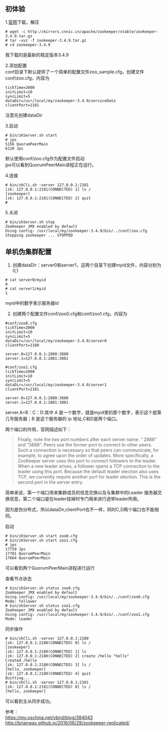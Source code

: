 ## 初体验
1.[官网](http://zookeeper.apache.org/)下载，解压
```
# wget -c http://mirrors.cnnic.cn/apache/zookeeper/stable/zookeeper-3.4.9.tar.gz
# tar -xvz -f zookeeper-3.4.9.tar.gz
# cd zookeeper-3.4.9
```
我下载的是最新的稳定版本3.4.9

2.添加配置  
conf目录下默认提供了一个简单的配置文件zoo_sample.cfg，创建文件conf/zoo.cfg，内容为
```
tickTime=2000
initLimit=10
syncLimit=5
dataDir=/usr/local/my/zookeeper-3.4.9/serviceData
clientPort=2181
```
注意先创建dataDir

3.启动
```
# bin/zkServer.sh start
# jps
5156 QuorumPeerMain
6120 Jps
```
默认使用conf/zoo.cfg作为配置文件启动  
jps可以看到QuorumPeerMain进程正在运行。

4.连接
```
# bin/zkCli.sh -server 127.0.0.1:2181
[zk: 127.0.0.1:2181(CONNECTED) 1] ls /
[zookeeper]
[zk: 127.0.0.1:2181(CONNECTED) 2] quit	
#
```

5.关闭

```
# bin/zkServer.sh stop
ZooKeeper JMX enabled by default
Using config: /usr/local/my/zookeeper-3.4.9/bin/../conf/zoo.cfg
Stopping zookeeper ... STOPPED
```

## 单机伪集群配置  
1. 创建dataDir：server0和server1，这两个目录下创建myid文件，内容分别为0,1
```
# cat server0/myid
0
# cat server1/myid
1
```
myid中的数字表示服务器id


2. 创建两个配置文件conf/zoo0.cfg和conf/zoo1.cfg，内容为

```
#conf/zoo0.cfg
tickTime=2000
initLimit=10
syncLimit=5
dataDir=/usr/local/my/zookeeper-3.4.9/server0
clientPort=2180

server.0=127.0.0.1:2880:3880
server.1=127.0.0.1:2881:3881

#conf/zoo1.cfg
tickTime=2000
initLimit=10
syncLimit=5
dataDir=/usr/local/my/zookeeper-3.4.9/server1
clientPort=2181

server.0=127.0.0.1:2880:3880
server.1=127.0.0.1:2881:3881
```
server.A=B：C：D:其中 A 是一个数字，就是myid里的那个数字，表示这个是第几号服务器；B 是这个服务器的 ip 地址,C和D是两个端口。


两个端口的作用，官网描述如下：


>Finally, note the two port numbers after each server name: “ 2888” and “3888”. Peers use the former port to connect to other peers. Such a connection is necessary so that peers can communicate, for example, to agree upon the order of updates. More specifically, a ZooKeeper server uses this port to connect followers to the leader. When a new leader arises, a follower opens a TCP connection to the leader using this port. Because the default leader election also uses TCP, we currently require another port for leader election. This is the second port in the server entry.


简单来说，第一个端口用来集群成员的信息交换以及与集群中的Leader 服务器交换信息，第二个端口是在leader挂掉时专门用来进行选举leader所用。

因为是伪分布式，所以dataDir,clientPort也不一样，同时C,D两个端口也不能相同。

启动
```
# bin/zkServer.sh start zoo0.cfg
# bin/zkServer.sh start zoo1.cfg
# jps
17759 Jps
17701 QuorumPeerMain
17664 QuorumPeerMain
```

可以看到两个QuorumPeerMain进程进行运行

查看节点状态
```
# bin/zkServer.sh status zoo0.cfg
ZooKeeper JMX enabled by default
Using config: /usr/local/my/zookeeper-3.4.9/bin/../conf/zoo0.cfg
Mode: follower
# bin/zkServer.sh status zoo1.cfg
ZooKeeper JMX enabled by default
Using config: /usr/local/my/zookeeper-3.4.9/bin/../conf/zoo1.cfg
Mode: leader
```

同步操作
```
# bin/zkCli.sh -server 127.0.0.1:2180
[zk: 127.0.0.1:2180(CONNECTED) 0] ls /
[zookeeper]
[zk: 127.0.0.1:2180(CONNECTED) 1] ls
[zk: 127.0.0.1:2180(CONNECTED) 2] create /hello "hello"
Created /hello
[zk: 127.0.0.1:2180(CONNECTED) 3] ls /
[hello, zookeeper]
[zk: 127.0.0.1:2180(CONNECTED) 4] quit
Quitting...
# bin/zkCli.sh -server 127.0.0.1:2181
[zk: 127.0.0.1:2181(CONNECTED) 0] ls /
[hello, zookeeper]
```
可以看到主从同步成功。

参考：  
https://my.oschina.net/vbird/blog/384043  
http://brianway.github.io/2016/06/29/zookeeper-replicated/